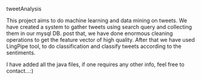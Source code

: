 tweetAnalysis

This project aims to do machine learning and data mining on tweets. We have created a system to gather tweets using search query and collecting them in our mysql DB. post that, we have done enormous cleaning operations to get the feature vector of high quality. After that we have used LingPipe tool, to do classification and classify tweets according to the sentiments.


I have added all the java files, if one requires any other info, feel free to contact...:)
